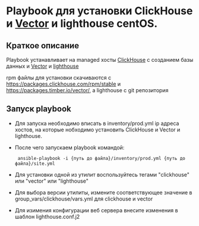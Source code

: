 # Playbook для установки   ClickHouse и [Vector](https://vector.dev) и lighthouse centOS.

## Краткое описание
Playbook устанавливает на managed хосты  [ClickHouse](https://www.youtube.com/watch?v=fjTNS2zkeBs) с созданием базы данных и [Vector](https://www.youtube.com/watch?v=CgEhyffisLY) и [lighthouse](https://github.com/VKCOM/lighthouse)

rpm файлы для установки скачиваются с https://packages.clickhouse.com/rpm/stable и https://packages.timber.io/vector/, а lighthouse с git репозитория


## Запуск playbook

- Для запуска необходимо вписать в inventory/prod.yml ip адреса хостов, на которые нобходимо установить ClickHouse и Vector и lighthouse.
- После чего запускаем playbook командой: 

       ansible-playbook -i {путь до файла}/inventory/prod.yml {путь до файла}/site.yml
- Для установки одной из утилит воспользуйтесь тегами "clickhouse" или "vector" или "lighthouse"
- Для выбора версии утилиты, измените соответствующее значение в group_vars/clickhouse/vars.yml для clickhouse и vector
- Для изимения конфигурации веб сервера внесите изменения в шаблон lighthouse.conf.j2